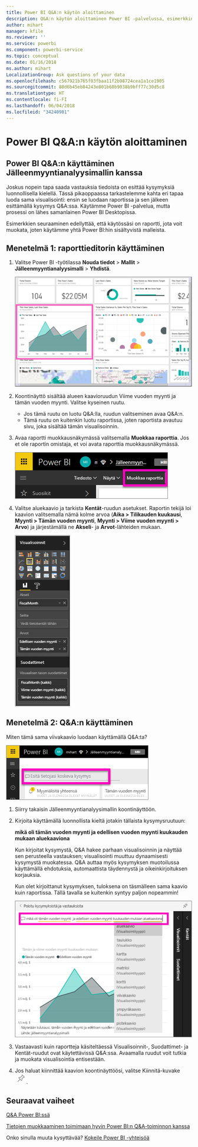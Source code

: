 ```yaml
---
title: Power BI Q&A:n käytön aloittaminen
description: Q&A:n käytön aloittaminen Power BI -palvelussa, esimerkkinä Jälleenmyyntianalyysimalli
author: mihart
manager: kfile
ms.reviewer: ''
ms.service: powerbi
ms.component: powerbi-service
ms.topic: conceptual
ms.date: 01/16/2018
ms.author: mihart
LocalizationGroup: Ask questions of your data
ms.openlocfilehash: c567921b765f03fbaa11f2b98724cea1a1ce1905
ms.sourcegitcommit: 80d6b45eb84243e801b60b9038b9bff77c30d5c8
ms.translationtype: HT
ms.contentlocale: fi-FI
ms.lasthandoff: 06/04/2018
ms.locfileid: "34240981"
---
```

# <a name="get-started-with-power-bi-qa"></a>Power BI Q&A:n käytön aloittaminen
## <a name="use-power-bi-qa-with-the-retail-analysis-sample"></a>Power BI Q&A:n käyttäminen Jälleenmyyntianalyysimallin kanssa
Joskus nopein tapa saada vastauksia tiedoista on esittää kysymyksiä luonnollisella kielellä.  Tässä pikaoppaassa tarkastelemme kahta eri tapaa luoda sama visualisointi: ensin se luodaan raportissa ja sen jälkeen esittämällä kysymys Q&A:ssa. Käytämme Power BI -palvelua, mutta prosessi on lähes samanlainen Power BI Desktopissa.

Esimerkkien seuraaminen edellyttää, että käytössäsi on raportti, jota voit muokata, joten käytämme yhtä Power BI:hin sisältyvistä malleista.

## <a name="method-1-using-the-report-editor"></a>Menetelmä 1: raporttieditorin käyttäminen
1. Valitse Power BI -työtilassa **Nouda tiedot** \> **Mallit** \> **Jälleenmyyntianalyysimalli**  >   **Yhdistä**.
   
    ![](media/power-bi-visualization-introduction-to-q-and-a/power-bi-dashboard.png)
2. Koontinäyttö sisältää alueen kaavioruudun Viime vuoden myynti ja tämän vuoden myynti.  Valitse kyseinen ruutu. 
   
   * Jos tämä ruutu on luotu Q&A:lla, ruudun valitseminen avaa Q&A:n. 
   * Tämä ruutu on kuitenkin luotu raportissa, joten raportista avautuu sivu, joka sisältää tämän visualisoinnin.
3. Avaa raportti muokkausnäkymässä valitsemalla **Muokkaa raporttia**.  Jos et ole raportin omistaja, et voi avata raporttia muokkausnäkymässä.
   
    ![](media/power-bi-visualization-introduction-to-q-and-a/power-bi-edit-report.png)
4. Valitse aluekaavio ja tarkista **Kentät**-ruudun asetukset.  Raportin tekijä loi kaavion valitsemalla nämä kolme arvoa (**Aika > Tilikauden kuukausi**, **Myynti > Tämän vuoden myynti**, **Myynti > Viime vuoden myynti > Arvo**) ja järjestämällä ne **Akseli**- ja **Arvot**-lähteiden mukaan.
   
    ![](media/power-bi-visualization-introduction-to-q-and-a/gnatutorial_3-new.png)

## <a name="method-2-using-qa"></a>Menetelmä 2: Q&A:n käyttäminen
Miten tämä sama viivakaavio luodaan käyttämällä Q&A:ta?

![](media/power-bi-visualization-introduction-to-q-and-a/power-bi-qna.png)

1. Siirry takaisin Jälleenmyyntianalyysimallin koontinäyttöön.
2. Kirjoita käyttämällä luonnollista kieltä jotakin tällaista kysymysruutuun:
   
   **mikä oli tämän vuoden myynti ja edellisen vuoden myynti kuukauden mukaan aluekaaviona**
   
   Kun kirjoitat kysymystä, Q&A hakee parhaan visualisoinnin ja näyttää sen perusteella vastauksen; visualisointi muuttuu dynaamisesti kysymystä muokatessa. Q&A auttaa myös kysymyksen muotoilussa käyttämällä ehdotuksia, automaattista täydennystä ja oikeinkirjoituksen korjauksia.
   
   Kun olet kirjoittanut kysymyksen, tuloksena on täsmälleen sama kaavio kuin raportissa.  Tällä tavalla se kuitenkin syntyy paljon nopeammin!
   
   ![](media/power-bi-visualization-introduction-to-q-and-a/powerbi-qna-areachart.png)
3. Vastaavasti kuin raportteja käsiteltäessä Visualisoinnit-, Suodattimet- ja Kentät-ruudut ovat käytettävissä Q&A:ssa.  Avaamalla ruudut voit tutkia ja muokata visualisointia entisestään.
4. Jos haluat kiinnittää kaavion koontinäyttöösi, valitse Kiinnitä-kuvake ![](media/power-bi-visualization-introduction-to-q-and-a/pinnooutline.png).

## <a name="next-steps"></a>Seuraavat vaiheet
[Q&A Power BI:ssä](power-bi-q-and-a.md)

[Tietojen muokkaaminen toimimaan hyvin Power BI:n Q&A-toiminnon kanssa](service-prepare-data-for-q-and-a.md)

Onko sinulla muuta kysyttävää? [Kokeile Power BI -yhteisöä](http://community.powerbi.com/)

